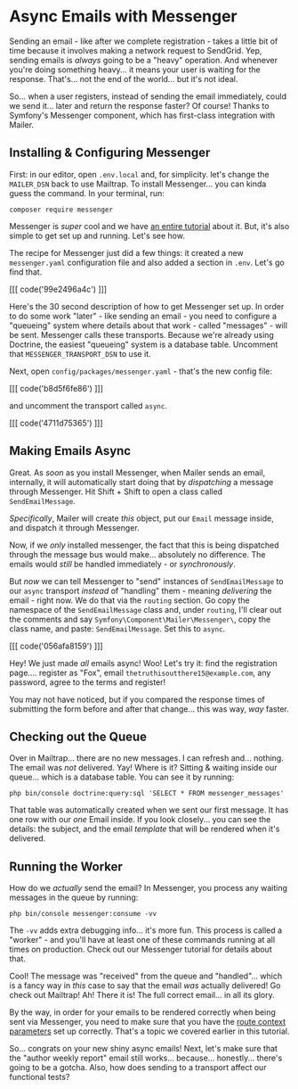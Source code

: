 # Async Emails with Messenger

Sending an email - like after we complete registration - takes a little bit of time
because it involves making a network request to SendGrid. Yep, sending emails is
*always* going to be a "heavy" operation. And whenever you're doing something
heavy... it means your user is waiting for the response. That's... not the end
of the world... but it's not ideal.

So... when a user registers, instead of sending the email immediately, could we
send it... later and return the response faster? Of course! Thanks to Symfony's
Messenger component, which has first-class integration with Mailer.

## Installing & Configuring Messenger

First: in our editor, open `.env.local` and, for simplicity. let's change the
`MAILER_DSN` back to use Mailtrap. To install Messenger... you can kinda guess
the command. In your terminal, run:

```terminal
composer require messenger
```

Messenger is *super* cool and we have
[an entire tutorial](https://symfonycasts.com/screencast/messenger) about it.
But, it's also simple to get set up and running. Let's see how.

The recipe for Messenger just did a few things: it created a new `messenger.yaml`
configuration file and also added a section in `.env`. Let's go find that.

[[[ code('99e2496a4c') ]]]

Here's the 30 second description of how to get Messenger set up. In order to do
some work "later" - like sending an email - you need to configure a "queueing"
system where details about that work - called "messages" - will be sent. Messenger
calls these transports. Because we're already using Doctrine, the easiest "queueing"
system is a database table. Uncomment that `MESSENGER_TRANSPORT_DSN` to use it.

Next, open `config/packages/messenger.yaml` - that's the new config file:

[[[ code('b8d5f6fe86') ]]]

and uncomment the transport called `async`.

[[[ code('4711d75365') ]]]

## Making Emails Async

Great. As *soon* as you install Messenger, when Mailer sends an email, internally,
it will automatically start doing that by *dispatching* a message through Messenger.
Hit Shift + Shift to open a class called `SendEmailMessage`.

*Specifically*, Mailer will create *this* object, put our `Email` message inside,
and dispatch it through Messenger.

Now, if we *only* installed messenger, the fact that this is being dispatched
through the message bus would make... absolutely no difference. The emails would
*still* be handled immediately - or *synchronously*.

But *now* we can tell Messenger to "send" instances of `SendEmailMessage` to
our `async` transport *instead* of "handling" them - meaning *delivering* the
email - right now. We do that via the `routing` section. Go copy the namespace of
the `SendEmailMessage` class and, under `routing`, I'll clear out the comments and
say `Symfony\Component\Mailer\Messenger\`, copy the class name, and paste:
`SendEmailMessage`. Set this to `async`.

[[[ code('056afa8159') ]]]

Hey! We just made *all* emails async! Woo! Let's try it: find the registration
page.... register as "Fox", email `thetruthisoutthere15@example.com`, any password,
agree to the terms and register!

You may not have noticed, but if you compared the response times of submitting
the form before and after that change... this was way, *way* faster.

## Checking out the Queue

Over in Mailtrap... there are no new messages. I can refresh and... nothing. The
email was *not* delivered. Yay! Where is it? Sitting & waiting inside our queue...
which is a database table. You can see it by running:

```terminal
php bin/console doctrine:query:sql 'SELECT * FROM messenger_messages'
```

That table was automatically created when we sent our first message. It has one
row with our *one* Email inside. If you look closely... you can see the details:
the subject, and the email *template* that will be rendered when it's delivered.

## Running the Worker

How do we *actually* send the email? In Messenger, you process any waiting
messages in the queue by running:

```terminal
php bin/console messenger:consume -vv
```

The `-vv` adds extra debugging info... it's more fun. This process is called a
"worker" - and you'll have at least one of these commands running at all times
on production. Check out our Messenger tutorial for details about that.

Cool! The message was "received" from the queue and "handled"... which is a fancy
way in *this* case to say that the email *was* actually delivered! Go check out
Mailtrap! Ah! There it is! The full correct email... in all its glory.

By the way, in order for your emails to be rendered correctly when being sent
via Messenger, you need to make sure that you have the
[route context parameters](https://symfonycasts.com/screencast/mailer/route-context)
set up correctly. That's a topic we covered earlier in this tutorial.

So... congrats on your new shiny async emails! Next, let's make sure that the
"author weekly report" email still works... because... honestly... there's going
to be a gotcha. Also, how does sending to a transport affect our functional tests?
